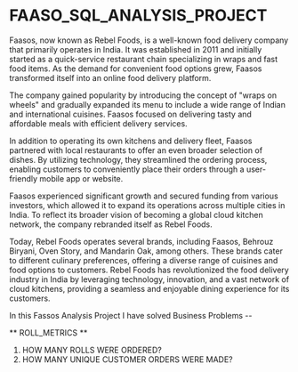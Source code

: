 # FAASO_SQL_ANALYSIS_PROJECT

Faasos, now known as Rebel Foods, is a well-known food delivery company that primarily operates in India. It was established in 2011 and initially started as a quick-service restaurant chain specializing in wraps and fast food items. As the demand for convenient food options grew, Faasos transformed itself into an online food delivery platform.

The company gained popularity by introducing the concept of "wraps on wheels" and gradually expanded its menu to include a wide range of Indian and international cuisines. Faasos focused on delivering tasty and affordable meals with efficient delivery services.

In addition to operating its own kitchens and delivery fleet, Faasos partnered with local restaurants to offer an even broader selection of dishes. By utilizing technology, they streamlined the ordering process, enabling customers to conveniently place their orders through a user-friendly mobile app or website.

Faasos experienced significant growth and secured funding from various investors, which allowed it to expand its operations across multiple cities in India. To reflect its broader vision of becoming a global cloud kitchen network, the company rebranded itself as Rebel Foods.

Today, Rebel Foods operates several brands, including Faasos, Behrouz Biryani, Oven Story, and Mandarin Oak, among others. These brands cater to different culinary preferences, offering a diverse range of cuisines and food options to customers. Rebel Foods has revolutionized the food delivery industry in India by leveraging technology, innovation, and a vast network of cloud kitchens, providing a seamless and enjoyable dining experience for its customers.

In this Fassos Analysis Project I have solved Business Problems --

** ROLL_METRICS **

1. HOW MANY ROLLS WERE ORDERED?
2. HOW MANY UNIQUE CUSTOMER ORDERS WERE MADE?
